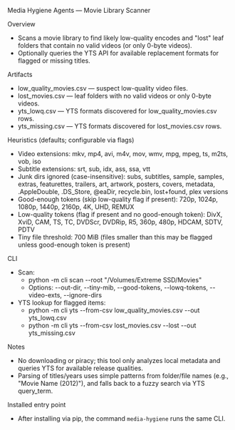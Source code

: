 Media Hygiene Agents — Movie Library Scanner

Overview
- Scans a movie library to find likely low-quality encodes and "lost" leaf folders that contain no valid videos (or only 0-byte videos).
- Optionally queries the YTS API for available replacement formats for flagged or missing titles.

Artifacts
- low_quality_movies.csv — suspect low-quality video files.
- lost_movies.csv — leaf folders with no valid videos or only 0-byte videos.
- yts_lowq.csv — YTS formats discovered for low_quality_movies.csv rows.
- yts_missing.csv — YTS formats discovered for lost_movies.csv rows.

Heuristics (defaults; configurable via flags)
- Video extensions: mkv, mp4, avi, m4v, mov, wmv, mpg, mpeg, ts, m2ts, vob, iso
- Subtitle extensions: srt, sub, idx, ass, ssa, vtt
- Junk dirs ignored (case-insensitive): subs, subtitles, sample, samples, extras, featurettes, trailers, art, artwork, posters, covers, metadata, .AppleDouble, .DS_Store, @eaDir, recycle.bin, lost+found, plex versions
- Good-enough tokens (skip low-quality flag if present): 720p, 1024p, 1080p, 1440p, 2160p, 4K, UHD, REMUX
- Low-quality tokens (flag if present and no good-enough token): DivX, XviD, CAM, TS, TC, DVDScr, DVDRip, R5, 360p, 480p, HDCAM, SDTV, PDTV
- Tiny file threshold: 700 MiB (files smaller than this may be flagged unless good-enough token is present)

CLI
- Scan:
  - python -m cli scan --root "/Volumes/Extreme SSD/Movies"
  - Options: --out-dir, --tiny-mib, --good-tokens, --lowq-tokens, --video-exts, --ignore-dirs
- YTS lookup for flagged items:
  - python -m cli yts --from-csv low_quality_movies.csv --out yts_lowq.csv
  - python -m cli yts --from-csv lost_movies.csv --lost --out yts_missing.csv

Notes
- No downloading or piracy; this tool only analyzes local metadata and queries YTS for available release qualities.
- Parsing of titles/years uses simple patterns from folder/file names (e.g., "Movie Name (2012)"), and falls back to a fuzzy search via YTS query_term.


Installed entry point
- After installing via pip, the command `media-hygiene` runs the same CLI.
